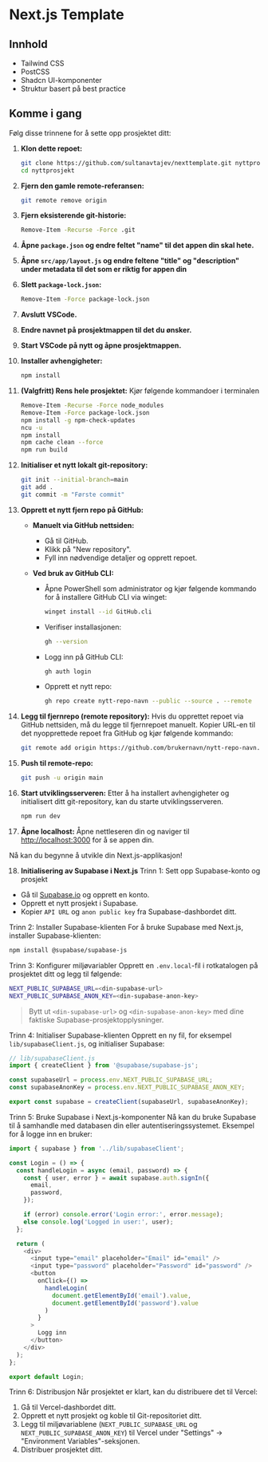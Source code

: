 # Next.js Template

## Innhold
- Tailwind CSS
- PostCSS
- Shadcn UI-komponenter
- Struktur basert på best practice

## Komme i gang

Følg disse trinnene for å sette opp prosjektet ditt:

1. **Klon dette repoet:**
    ```sh
    git clone https://github.com/sultanavtajev/nexttemplate.git nyttprosjekt
    cd nyttprosjekt
    ```

2. **Fjern den gamle remote-referansen:**
    ```sh
    git remote remove origin
    ```

3. **Fjern eksisterende git-historie:**
    ```sh
    Remove-Item -Recurse -Force .git
    ```

4. **Åpne `package.json` og endre feltet "name" til det appen din skal hete.**

5. **Åpne `src/app/layout.js` og endre feltene "title" og "description" under metadata til det som er riktig for appen din**

6. **Slett `package-lock.json`:**
    ```sh
    Remove-Item -Force package-lock.json
    ```

7. **Avslutt VSCode.**

8. **Endre navnet på prosjektmappen til det du ønsker.**

9. **Start VSCode på nytt og åpne prosjektmappen.**

10. **Installer avhengigheter:**
    ```sh
    npm install
    ```

11. **(Valgfritt) Rens hele prosjektet:**
    Kjør følgende kommandoer i terminalen
    ```sh
    Remove-Item -Recurse -Force node_modules
    Remove-Item -Force package-lock.json
    npm install -g npm-check-updates
    ncu -u
    npm install
    npm cache clean --force
    npm run build
    ```

12. **Initialiser et nytt lokalt git-repository:**
    ```sh
    git init --initial-branch=main
    git add .
    git commit -m "Første commit"
    ```

13. **Opprett et nytt fjern repo på GitHub:**

    - **Manuelt via GitHub nettsiden:**
      - Gå til GitHub.
      - Klikk på "New repository".
      - Fyll inn nødvendige detaljer og opprett repoet.

    - **Ved bruk av GitHub CLI:**
      - Åpne PowerShell som administrator og kjør følgende kommando for å installere GitHub CLI via winget:
        ```sh
        winget install --id GitHub.cli
        ```
      - Verifiser installasjonen:
        ```sh
        gh --version
        ```
      - Logg inn på GitHub CLI:
        ```sh
        gh auth login
        ```
      - Opprett et nytt repo:
        ```sh
        gh repo create nytt-repo-navn --public --source . --remote
        ```

14. **Legg til fjernrepo (remote repository):**
    Hvis du opprettet repoet via GitHub nettsiden, må du legge til fjernrepoet manuelt. Kopier URL-en til det nyopprettede repoet fra GitHub og kjør følgende kommando:
    ```sh
    git remote add origin https://github.com/brukernavn/nytt-repo-navn.git
    ```

15. **Push til remote-repo:**
    ```sh
    git push -u origin main
    ```

16. **Start utviklingsserveren:**
    Etter å ha installert avhengigheter og initialisert ditt git-repository, kan du starte utviklingsserveren.
    ```sh
    npm run dev
    ```

17. **Åpne localhost:**
    Åpne nettleseren din og naviger til [http://localhost:3000](http://localhost:3000) for å se appen din.

Nå kan du begynne å utvikle din Next.js-applikasjon!

18. **Initialisering av Supabase i Next.js**
Trinn 1: Sett opp Supabase-konto og prosjekt
- Gå til [Supabase.io](https://supabase.io/) og opprett en konto.
- Opprett et nytt prosjekt i Supabase.
- Kopier `API URL` og `anon public key` fra Supabase-dashbordet ditt.

Trinn 2: Installer Supabase-klienten
For å bruke Supabase med Next.js, installer Supabase-klienten:

```bash
npm install @supabase/supabase-js
```

Trinn 3: Konfigurer miljøvariabler
Opprett en `.env.local`-fil i rotkatalogen på prosjektet ditt og legg til følgende:

```bash
NEXT_PUBLIC_SUPABASE_URL=<din-supabase-url>
NEXT_PUBLIC_SUPABASE_ANON_KEY=<din-supabase-anon-key>
```

> Bytt ut `<din-supabase-url>` og `<din-supabase-anon-key>` med dine faktiske Supabase-prosjektopplysninger.

Trinn 4: Initialiser Supabase-klienten
Opprett en ny fil, for eksempel `lib/supabaseClient.js`, og initialiser Supabase:

```javascript
// lib/supabaseClient.js
import { createClient } from '@supabase/supabase-js';

const supabaseUrl = process.env.NEXT_PUBLIC_SUPABASE_URL;
const supabaseAnonKey = process.env.NEXT_PUBLIC_SUPABASE_ANON_KEY;

export const supabase = createClient(supabaseUrl, supabaseAnonKey);
```

Trinn 5: Bruke Supabase i Next.js-komponenter
Nå kan du bruke Supabase til å samhandle med databasen din eller autentiseringssystemet. Eksempel for å logge inn en bruker:

```javascript
import { supabase } from '../lib/supabaseClient';

const Login = () => {
  const handleLogin = async (email, password) => {
    const { user, error } = await supabase.auth.signIn({
      email,
      password,
    });

    if (error) console.error('Login error:', error.message);
    else console.log('Logged in user:', user);
  };

  return (
    <div>
      <input type="email" placeholder="Email" id="email" />
      <input type="password" placeholder="Password" id="password" />
      <button
        onClick={() =>
          handleLogin(
            document.getElementById('email').value,
            document.getElementById('password').value
          )
        }
      >
        Logg inn
      </button>
    </div>
  );
};

export default Login;
```

Trinn 6: Distribusjon
Når prosjektet er klart, kan du distribuere det til Vercel:
1. Gå til Vercel-dashbordet ditt.
2. Opprett et nytt prosjekt og koble til Git-repositoriet ditt.
3. Legg til miljøvariablene (`NEXT_PUBLIC_SUPABASE_URL` og `NEXT_PUBLIC_SUPABASE_ANON_KEY`) til Vercel under "Settings" -> "Environment Variables"-seksjonen.
4. Distribuer prosjektet ditt.

